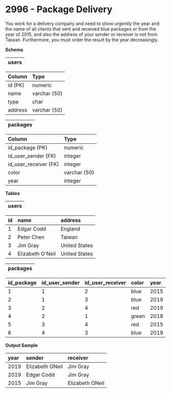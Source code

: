# 2996 - Package Delivery

You work for a delivery company and need to show urgently the year and the name of all clients that sent and received blue packages or from the year of 2015, and also the address of your sender or receiver is not from Taiwan. Furthermore, you must order the result by the year decreasingly.

**Schema**

| users |
|:-----:|

| Column	| Type          |
|:----------|:--------------|
| id (PK)	| numeric       |
| name	    | varchar (50)  |
| type	    | char          |
| address	| varchar (50)  |

| packages |
|:--------:|

| Column	            | Type          |
|:----------------------|:--------------|
| id_package (PK)	    | numeric       |
| id_user_sender (FK)	| integer       |
| id_user_receiver (FK)	| integer       |
| color	                | varchar (50)  |
| year	                | integer       |

**Tables**

| users |
|:-----:|

| id | name	            | address       |
|:---|:-----------------|:--------------|
| 1	 | Edgar Codd	    | England       |
| 2	 | Peter Chen	    | Taiwan        |
| 3	 | Jim Gray	        | United States |
| 4	 | Elizabeth O'Neil	| United States |

| packages |
|:--------:|

| id_package | id_user_sender | id_user_receiver | color | year |
|:-----------|:---------------|:-----------------|:------|:-----|
| 1	         | 1	          | 2	             | blue	 | 2015 |
| 2	         | 1	          | 3	             | blue	 | 2019 |
| 3	         | 2	          | 4	             | red	 | 2019 |
| 4	         | 2	          | 1	             | green | 2018 |
| 5	         | 3	          | 4	             | red	 | 2015 |
| 6	         | 4	          | 3	             | blue	 | 2019 |

**Output Sample**

| year | sender	            | receiver        |
|:-----|:-------------------|:----------------|
| 2019 | Elizabeth ONeil	| Jim Gray        |
| 2019 | Edgar Codd	        | Jim Gray        |
| 2015 | Jim Gray	        | Elizabeth ONeil |